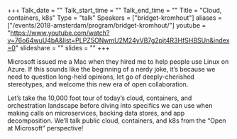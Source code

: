 +++
Talk_date = ""
Talk_start_time = ""
Talk_end_time = ""
Title = "Cloud, containers, k8s"
Type = "talk"
Speakers = ["bridget-kromhout"]
aliases = ["/events/2018-amsterdam/program/bridget-kromhout/"]
youtube = "https://www.youtube.com/watch?v=76o64wuU4bA&list=PLPZ5ONwmU2M24yVB7g2pjt4R3HfSHBSUn&index=0"
slideshare = ""
slides = ""
+++

Microsoft issued me a Mac when they hired me to help people use Linux on Azure. If this sounds like the beginning of a nerdy joke, it’s because we need to question long-held opinions, let go of deeply-cherished stereotypes, and welcome this new era of open collaboration.

Let’s take the 10,000 foot tour of today’s cloud, containers, and orchestration landscape before diving into specifics we can use when making calls on microservices, backing data stores, and app decomposition. We’ll talk public cloud, containers, and k8s from the “Open at Microsoft” perspective!
